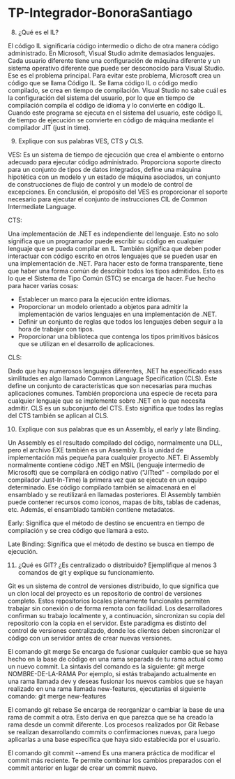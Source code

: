 # TP-Integrador-BonoraSantiago
8) ¿Qué es el IL?

El código IL significaría código intermedio o dicho de otra manera código administrado.
En Microsoft, Visual Studio admite demasiados lenguajes.
Cada usuario diferente tiene una configuración de máquina diferente y un sistema operativo diferente que puede ser desconocido para Visual Studio. 
Ese es el problema principal. Para evitar este problema, Microsoft crea un código que se llama Código IL.
Se llama código IL o código medio compilado, se crea en tiempo de compilación.
Visual Studio no sabe cuál es la configuración del sistema del usuario, por lo que en tiempo de compilación compila el código de idioma y lo convierte en código IL.
Cuando este programa se ejecuta en el sistema del usuario, este código IL de tiempo de ejecución se convierte en código de máquina mediante el compilador JIT (just in time).


9) Explique con sus palabras VES, CTS y CLS.

VES:
Es un sistema de tiempo de ejecución que crea el ambiente o entorno adecuado para ejecutar código administrado. Proporciona soporte directo para un conjunto de tipos de datos integrados,
define una máquina hipotética con un modelo y un estado de máquina asociados, un conjunto de construcciones de flujo de control y un modelo de control de excepciones.
En conclusión, el propósito del VES es proporcionar el soporte necesario para ejecutar el conjunto de instrucciones CIL de Common Intermediate Language.

CTS:

Una implementación de .NET es independiente del lenguaje. Esto no solo significa que un programador puede escribir su código en cualquier lenguaje que se pueda compilar en IL.
También significa que deben poder interactuar con código escrito en otros lenguajes que se pueden usar en una implementación de .NET.
Para hacer esto de forma transparente, tiene que haber una forma común de describir todos los tipos admitidos.
Esto es lo que el Sistema de Tipo Común (STC) se encarga de hacer. Fue hecho para hacer varias cosas:
- Establecer un marco para la ejecución entre idiomas.
- Proporcionar un modelo orientado a objetos para admitir la implementación de varios lenguajes en una implementación de .NET.
- Definir un conjunto de reglas que todos los lenguajes deben seguir a la hora de trabajar con tipos.
- Proporcionar una biblioteca que contenga los tipos primitivos básicos que se utilizan en el desarrollo de aplicaciones.

CLS:

Dado que hay numerosos lenguajes diferentes, .NET ha especificado esas similitudes en algo llamado Common Language Specification (CLS).
Este define un conjunto de características que son necesarias para muchas aplicaciones comunes.
También proporciona una especie de receta para cualquier lenguaje que se implemente sobre .NET en lo que necesita admitir.
CLS es un subconjunto del CTS. Esto significa que todas las reglas del CTS también se aplican al CLS.


10) Explique con sus palabras que es un Assembly, el early y late Binding.

Un Assembly es el resultado compilado del código, normalmente una DLL, pero el archivo EXE también es un Assembly.
Es la unidad de implementación más pequeña para cualquier proyecto .NET.
El Assembly normalmente contiene código .NET en MSIL (lenguaje intermedio de Microsoft) que se compilará en código nativo ("JITted" - compilado por el compilador Just-In-Time)
la primera vez que se ejecute en un equipo determinado. Ese código compilado también se almacenará en el ensamblado y se reutilizará en llamadas posteriores.
El Assembly también puede contener recursos como iconos, mapas de bits, tablas de cadenas, etc. Además, el ensamblado también contiene metadatos.

Early:
Significa que el método de destino se encuentra en tiempo de compilación y se crea código que llamará a esto.

Late Binding:
Significa que el método de destino se busca en tiempo de ejecución.


11) ¿Qué es GIT? ¿Es centralizado o distribuido? Ejemplifique al menos 3 comandos de
git y explique su funcionamiento.

Git es un sistema de control de versiones distribuido, lo que significa que un clon local del proyecto es un repositorio de control de versiones completo.
Estos repositorios locales plenamente funcionales permiten trabajar sin conexión o de forma remota con facilidad.
Los desarrolladores confirman su trabajo localmente y, a continuación, sincronizan su copia del repositorio con la copia en el servidor.
Este paradigma es distinto del control de versiones centralizado, donde los clientes deben sincronizar el código con un servidor antes de crear nuevas versiones.

El comando git merge
Se encarga de fusionar cualquier cambio que se haya hecho en la base de código en una rama separada de tu rama actual como un nuevo commit.
La sintaxis del comando es la siguiente:
git merge NOMBRE-DE-LA-RAMA
Por ejemplo, si estás trabajando actualmente en una rama llamada dev y deseas fusionar los nuevos cambios que se hayan realizado en una rama llamada new-features, ejecutarías el siguiente comando:
git merge new-features

El comando git rebase
Se encarga de reorganizar o cambiar la base de una rama de commit a otra. Esto deriva en que parezca que se ha creado la rama desde un commit diferente.
Los procesos realizados por Git Rebase se realizan desarrollando commits o confirmaciones nuevas, para luego aplicarlas a una base específica que haya sido establecida por el usuario.

El comando git commit --amend
Es una manera práctica de modificar el commit más reciente. Te permite combinar los cambios preparados con el commit anterior en lugar de crear un commit nuevo.



